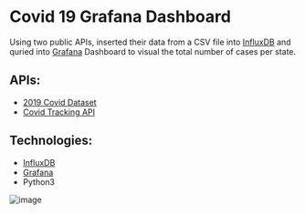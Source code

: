 # Covid 19 Grafana Dashboard
Using two public APIs, inserted their data from a CSV file into [InfluxDB](https://docs.influxdata.com/) and quried into [Grafana](https://grafana.com/grafana/dashboards/) Dashboard to visual
the total number of cases per state.

## APIs:
- [2019 Covid Dataset](https://www.kaggle.com/sudalairajkumar/novel-corona-virus-2019-dataset)
- [Covid Tracking API](https://covidtracking.com/data/api)

## Technologies:
- [InfluxDB](https://docs.influxdata.com/)
- [Grafana](https://grafana.com/grafana/dashboards/)
- Python3

![image](https://user-images.githubusercontent.com/68972382/149821452-c23b7d06-217a-443b-a041-99778119dac7.png)
